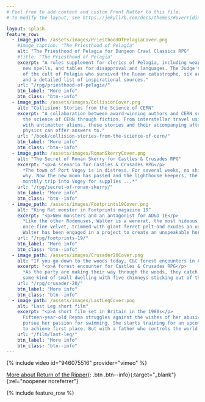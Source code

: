 ```yaml
---
# Feel free to add content and custom Front Matter to this file.
# To modify the layout, see https://jekyllrb.com/docs/themes/#overriding-theme-defaults

layout: splash
feature_row:
  - image_path: /assets/images/PriesthoodOfPelagiaCover.png
    #image_caption: "The Priesthood of Pelagia"
    alt: "The Priesthood of Pelagia for Dungeon Crawl Classics RPG"
    #title: "The Priesthood of Pelagia"
    excerpt: "A rules supplement for clerics of Pelagia, including weapons and armour, three
      new spells, and tables for disapproval and languages. The Judge's section includes details
      of the cult of Pelagia who survived the Ruean catastrophe, six artefacts and magical items
      and a detailed list of inspirational sources."
    url: "/rpg/priesthood-of-pelagia/"
    btn_label: "More info"
    btn_class: "btn--info"
  - image_path: /assets/images/CollisionCover.png
    alt: "Collision: Stories from the Science of CERN"
    excerpt: "A collaboration between award-winning authors and CERN scientists to explore
      the science of CERN through fiction. From interstellar travel using quantum tunnelling, to first contact
      with antimatter aliens, these stories and their accompanying afterwords explore the dark matters that only
      physics can offer answers to."
    url: "/book/collision-stories-from-the-science-of-cern/"
    btn_label: "More info"
    btn_class: "btn--info"
  - image_path: /assets/images/RonanSkerryCover.png
    alt: "The Secret of Ronan Skerry for Castles & Crusades RPG"
    excerpt: "<p>A scenario for Castles & Crusades RPG</p>
      *The town of Port Vogey is in distress. For several weeks, no ships have come into port, and noone knows
      why. Now the new moon has passed and the lighthouse keepers, the monks of a local Sea Goddess, have missed their
      monthly trip into Vogey for supplies ...*"
    url: "/rpg/secret-of-ronan-skerry/"
    btn_label: "More info"
    btn_class: "btn--info"
  - image_path: /assets/images/Footprints19Cover.png
    alt: "King Rat monster in Footprints magazine 19"
    excerpt: "<p>New monsters and an antagonist for AD&D 1E</p>
      *Like the other Rodemuses, Walter is a wererat, the most hideous of his clan. He wears decaying robes—made of
      once-fine velvet, trimmed with giant ferret pelt—and exudes an unhealthy stink of urine and decayed flesh. 
      Walter has been engaged in a project to create an unspeakable horror, a King Rat.*"
    url: "/rpg/footprints-19/"
    btn_label: "More info"
    btn_class: "btn--info"
  - image_path: /assets/images/Crusader20Cover.png
    alt: "If you go down to the woods today, C&C forest encounters in Crusader Journal 20"
    excerpt: "<p>A forest encounter for Castles & Crusades RPG</p>
      *As the party are making their way through the woods, they catch sight of a curious structure. It looks like
      some kind of small dwelling with five chimneys sticking out of the top—or an oddly-constructed pipe-organ made of mud …*"
    url: "/rpg/crusader-20/"
    btn_label: "More info"
    btn_class: "btn--info"
  - image_path: /assets/images/LastLegCover.png
    alt: "Last Leg short film"
    excerpt: "<p>A short film set in Britain in the 1980s</p>
      Fifteen-year-old Reyna struggles against the wishes of her abusive father to
      pursue her passion for swimming. She starts training for an upcoming competition at her secondary school, aspiring
      to achieve first place. But with a father who controls the world around her, her goal to win is tested."
    url: "/film/last-leg/"
    btn_label: "More info"
    btn_class: "btn--info"
---
```


{% include video id="946075516" provider="vimeo" %}

[More about Return of the Ripper](https://www.kickstarter.com/projects/michaeldavisphd/return-of-the-ripper-a-l1-horror-adventure-for-dcc-rpg?ref=7vlts0){: .btn .btn--info}{:target="_blank"}{:rel="noopener noreferrer"}

{% include feature_row %}
